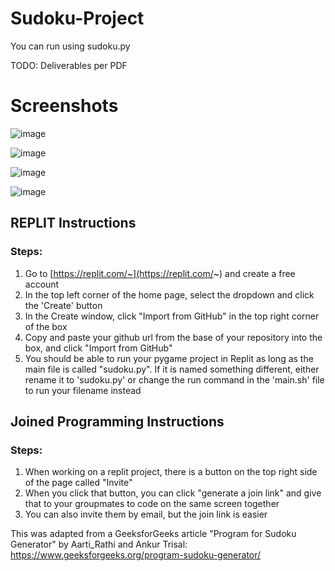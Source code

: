 # Sudoku-Project

You can run using sudoku.py

TODO: Deliverables per PDF

# Screenshots

![image](https://user-images.githubusercontent.com/97141856/233831292-568215db-2614-45ff-8643-c14eade7af35.png)

![image](https://user-images.githubusercontent.com/97141856/233831568-351e0c4c-7173-4003-9314-a88fa3d5ae04.png)

![image](https://user-images.githubusercontent.com/97141856/233831608-d3c9363f-02df-4fcf-9ec4-2ef6786f4723.png)

![image](https://user-images.githubusercontent.com/97141856/233831504-d262ba4c-a6dd-46c2-ae1e-95b447ceb475.png)


## REPLIT Instructions

### Steps:
1. Go to [https://replit.com/~](https://replit.com/~) and create a free account
2. In the top left corner of the home page, select the dropdown and click the 'Create' button
3. In the Create window, click "Import from GitHub" in the top right corner of the box
4. Copy and paste your github url from the base of your repository into the box, and click "Import from GitHub"
5. You should be able to run your pygame project in Replit as long as the main file is called "sudoku.py". If it is named something different, either rename it to 'sudoku.py' or change the run command in the 'main.sh' file to run your filename instead

## Joined Programming Instructions

### Steps:
1. When working on a replit project, there is a button on the top right side of the page called "Invite"
2. When you click that button, you can click "generate a join link" and give that to your groupmates to code on the same screen together
3. You can also invite them by email, but the join link is easier

This was adapted from a GeeksforGeeks article "Program for Sudoku Generator" by Aarti_Rathi and Ankur Trisal: https://www.geeksforgeeks.org/program-sudoku-generator/
